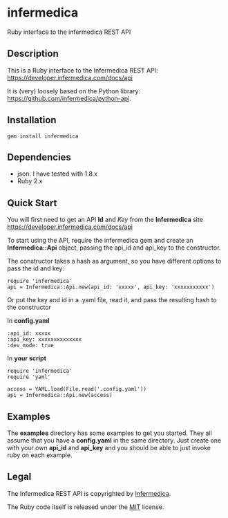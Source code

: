 # infermedica
Ruby interface to the infermedica REST API

## Description

This is a Ruby interface to the Infermedica REST API: https://developer.infermedica.com/docs/api

It is (very) loosely based on the Python library: https://github.com/infermedica/python-api.

## Installation

```gem install infermedica```

## Dependencies

* json. I have tested with 1.8.x
* Ruby 2.x

## Quick Start

You will first need to get an API **Id** and *Key* from the **Infermedica** site 
https://developer.infermedica.com/docs/api

To start using the API, require the infermedica gem and create an **Infermedica::Api** object, 
passing the api_id and api_key to the constructor.

The constructor takes a hash as argument, so you have different options to pass the id and key:

```
require 'infermedica'
api = Infermedica::Api.new(api_id: 'xxxxx', api_key: 'xxxxxxxxxxx')
```

Or put the key and id in a .yaml file, read it, and pass the resulting hash to the constructor

In **config.yaml**
```
:api_id: xxxxx
:api_key: xxxxxxxxxxxxxx
:dev_mode: true
```

In **your script**
```
require 'infermedica'
require 'yaml'

access = YAML.load(File.read('.config.yaml'))
api = Infermedica::Api.new(access)
```

## Examples

The **examples** directory has some examples to get you started. They all assume that you have a **config.yaml**
in the same directory. Just create one with your own **api_id** and **api_key** and you should be able to just invoke
ruby on each example.

## Legal

The Infermedica REST API is copyrighted by [Infermedica](http://infermedica.com).

The Ruby code itself is released under the [MIT](https://opensource.org/licenses/MIT) license.

